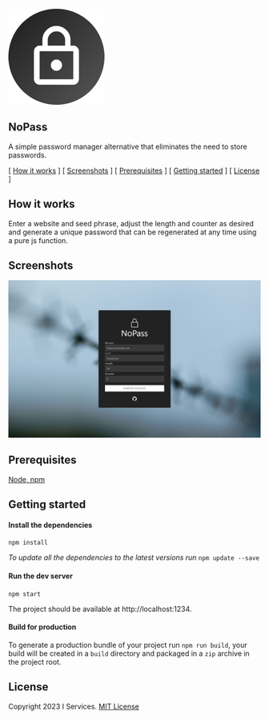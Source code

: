 ![Logo](src/imgs/icon-192.png)

NoPass
------

A simple password manager alternative that eliminates the need to store passwords.

[ [How it works](#how-it-works) ]
[ [Screenshots](#screenshots) ]
[ [Prerequisites](#prerequisites) ]
[ [Getting started](#getting-started) ]
[ [License](#license) ]

## How it works

Enter a website and seed phrase, adjust the length and counter as desired and generate a unique password that can be regenerated at any time using a pure js function.

## Screenshots

![Screenshot](src/imgs/screenshot-home.png)


## Prerequisites

[Node, npm](https://docs.npmjs.com/downloading-and-installing-node-js-and-npm)

## Getting started

#### Install the dependencies

```shell
npm install
```

*To update all the dependencies to the latest versions run* `npm update --save`

#### Run the dev server

```shell
npm start
```

The project should be available at http://localhost:1234.

#### Build for production

To generate a production bundle of your project run `npm run build`, your build will be created in a `build` directory and packaged in a `zip` archive in the project root.

## License

Copyright 2023 I Services. [MIT License](LICENSE.md)